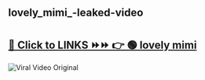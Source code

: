 
 ## lovely_mimi_-leaked-video 

# <h2><a href="https://clipsfans.com/lovely_mimi_&ref=git">🔗 Click to LINKS ⏩⏩ 👉 🟢 lovely mimi  </a></h2>

<a href="https://clipsfans.com/lovely_mimi_&ref=git" rel="nofollow" data-target="animated-image.originalLink"><img src="https://i.ibb.co.com/xMMVF88/686577567.gif" alt="Viral Video Original" style="max-width: 100%; display: inline-block;" data-target="animated-image.originalImage"></a>
